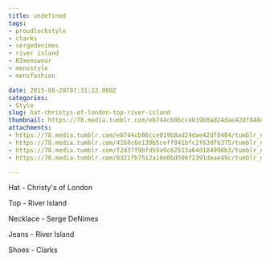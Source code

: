 ```yaml
---
title: undefined
tags:
- proudlockstyle
- clarks
- sergedenimes
- river island
- RImenswear
- mensstyle
- mensfashion

date: 2015-08-28T07:31:22.000Z
categories:
- Style
slug: hat-christys-of-london-top-river-island
thumbnail: https://78.media.tumblr.com/e6744cb86cce019b8ad24dae42df8484/tumblr_ntpis9bqtk1rhrm24o1_1280.jpg
attachments:
- https://78.media.tumblr.com/e6744cb86cce019b8ad24dae42df8484/tumblr_ntpis9bqtk1rhrm24o1_1280.jpg
- https://78.media.tumblr.com/4168c6e139b5ceff941bfc2f63dfb375/tumblr_ntpis9bqtk1rhrm24o2_1280.jpg
- https://78.media.tumblr.com/f2d37f9bfd59a9c62513a64d184998b3/tumblr_ntpis9bqtk1rhrm24o3_1280.jpg
- https://78.media.tumblr.com/8321fb7512a10e0bd506f2391deae49c/tumblr_ntpis9bqtk1rhrm24o4_1280.jpg

---
```


Hat - Christy's of London 

  Top - River Island 

  Necklace - Serge DeNimes 

  Jeans - River Island 

  Shoes - Clarks
